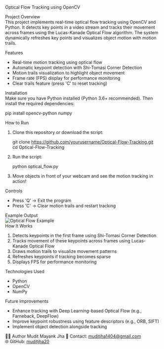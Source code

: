 Optical Flow Tracking using OpenCV

Project Overview  
This project implements real-time optical flow tracking using OpenCV and Python. It detects key points in a video stream and tracks their movement across frames using the Lucas-Kanade Optical Flow algorithm. The system dynamically refreshes key points and visualizes object motion with motion trails.

Features  
- Real-time motion tracking using optical flow  
- Automatic keypoint detection with Shi-Tomasi Corner Detection  
- Motion trails visualization to highlight object movement  
- Frame rate (FPS) display for performance monitoring  
- Clear trails feature (press 'C' to reset tracking)  

Installation  
Make sure you have Python installed (Python 3.6+ recommended). Then install the required dependencies:

pip install opencv-python numpy  

How to Run  
1. Clone this repository or download the script:  

   git clone https://github.com/yourusername/Optical-Flow-Tracking.git  
   cd Optical-Flow-Tracking  

2. Run the script:  

   python optical_flow.py  

3. Move objects in front of your webcam and see the motion tracking in action!  

Controls  
- Press 'Q' → Exit the program  
- Press 'C' → Clear motion trails and restart tracking  

Example Output  
![Optical Flow Example](https://via.placeholder.com/600x300)  
How It Works  
1. Detects keypoints in the first frame using Shi-Tomasi Corner Detection  
2. Tracks movement of these keypoints across frames using Lucas-Kanade Optical Flow  
3. Draws motion trails to visualize movement patterns  
4. Refreshes keypoints if tracking becomes sparse  
5. Displays FPS for performance monitoring  

Technologies Used  
- Python  
- OpenCV  
- NumPy  

Future Improvements  
- Enhance tracking with Deep Learning-based Optical Flow (e.g., Farneback, DeepFlow)  
- Improve keypoint robustness using feature descriptors (e.g., ORB, SIFT)  
- Implement object detection alongside tracking  

👨‍💻 Author 
Mudit Mayank Jha
📧 Contact: [muditjha1404@gmail.com](mailto:muditjha1404@gmail.com)  
🌐 GitHub: [muditjha20](https://github.com/muditjha20)
